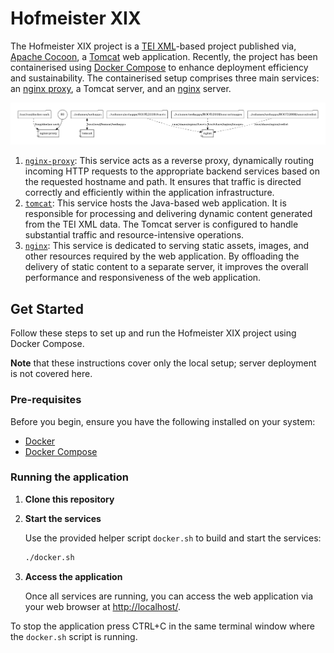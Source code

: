 # Hofmeister XIX

The Hofmeister XIX project is a [TEI XML](https://tei-c.org/)-based project
published via, [Apache Cocoon](https://cocoon.apache.org/), a
[Tomcat](https://tomcat.apache.org/) web application. Recently, the project has
been containerised using [Docker Compose](https://docs.docker.com/compose/) to
enhance deployment efficiency and sustainability. The containerised setup
comprises three main services: an
[nginx proxy](https://github.com/nginx-proxy/nginx-proxy), a Tomcat server, and
an [nginx](https://www.nginx.com/) server.

![Architecture diagram](compose/docker-compose.png "Architecture")

1. [`nginx-proxy`](https://hub.docker.com/r/nginxproxy/nginx-proxy): This
   service acts as a reverse proxy, dynamically routing incoming HTTP requests
   to the appropriate backend services based on the requested hostname and path.
   It ensures that traffic is directed correctly and efficiently within the
   application infrastructure.
1. [`tomcat`](https://hub.docker.com/_/tomcat): This service hosts the
   Java-based web application. It is responsible for processing and delivering
   dynamic content generated from the TEI XML data. The Tomcat server is
   configured to handle substantial traffic and resource-intensive operations.
1. [`nginx`](https://hub.docker.com/_/nginx): This service is dedicated to
   serving static assets, images, and other resources required by the web
   application. By offloading the delivery of static content to a separate
   server, it improves the overall performance and responsiveness of the web
   application.

## Get Started

Follow these steps to set up and run the Hofmeister XIX project using Docker
Compose.

**Note** that these instructions cover only the local setup; server deployment is not covered here.

### Pre-requisites

Before you begin, ensure you have the following installed on your system:

- [Docker](https://www.docker.com/products/docker-desktop/)
- [Docker Compose](https://docs.docker.com/compose/)

### Running the application

1. **Clone this repository**
1. **Start the services**

   Use the provided helper script `docker.sh` to build and start the services:

   ```bash
   ./docker.sh
   ```

1. **Access the application**

   Once all services are running, you can access the web application via your web browser at [http://localhost/](http://localhost/).

To stop the application press CTRL+C in the same terminal window where the `docker.sh` script is running.
